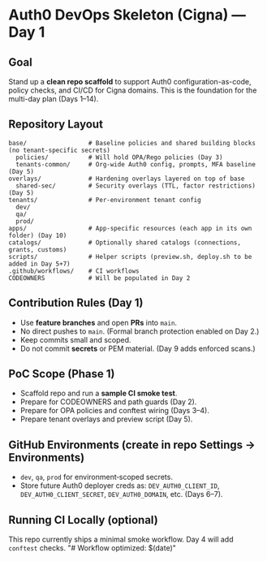 # Auth0 DevOps Skeleton (Cigna) — Day 1

## Goal
Stand up a **clean repo scaffold** to support Auth0 configuration-as-code, policy checks, and CI/CD for Cigna domains.
This is the foundation for the multi-day plan (Days 1–14).

## Repository Layout
```text
base/                 # Baseline policies and shared building blocks (no tenant-specific secrets)
  policies/           # Will hold OPA/Rego policies (Day 3)
  tenants-common/     # Org-wide Auth0 config, prompts, MFA baseline (Day 5)
overlays/             # Hardening overlays layered on top of base
  shared-sec/         # Security overlays (TTL, factor restrictions) (Day 5)
tenants/              # Per-environment tenant config
  dev/
  qa/
  prod/
apps/                 # App-specific resources (each app in its own folder) (Day 10)
catalogs/             # Optionally shared catalogs (connections, grants, customs)
scripts/              # Helper scripts (preview.sh, deploy.sh to be added in Day 5+7)
.github/workflows/    # CI workflows
CODEOWNERS            # Will be populated in Day 2
```

## Contribution Rules (Day 1)
- Use **feature branches** and open **PRs** into `main`.
- No direct pushes to `main`. (Formal branch protection enabled on Day 2.)
- Keep commits small and scoped.
- Do not commit **secrets** or PEM material. (Day 9 adds enforced scans.)

## PoC Scope (Phase 1)
- Scaffold repo and run a **sample CI smoke test**.
- Prepare for CODEOWNERS and path guards (Day 2).
- Prepare for OPA policies and conftest wiring (Days 3–4).
- Prepare tenant overlays and preview script (Day 5).

## GitHub Environments (create in repo Settings → Environments)
- `dev`, `qa`, `prod` for environment‑scoped secrets.
- Store future Auth0 deployer creds as: `DEV_AUTH0_CLIENT_ID`, `DEV_AUTH0_CLIENT_SECRET`, `DEV_AUTH0_DOMAIN`, etc. (Days 6–7).

## Running CI Locally (optional)
This repo currently ships a minimal smoke workflow. Day 4 will add `conftest` checks.
"# Workflow optimized: $(date)" 
